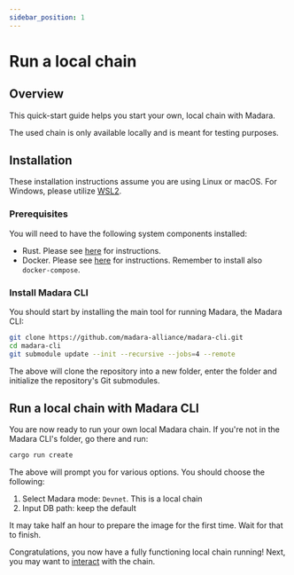 ```yaml
---
sidebar_position: 1
---
```


# Run a local chain

## Overview

This quick-start guide helps you start your own, local chain with Madara.

The used chain is only available locally and is meant for testing purposes.

## Installation

These installation instructions assume you are using Linux or macOS. For Windows, please utilize [WSL2](https://learn.microsoft.com/en-us/windows/wsl/).

### Prerequisites

You will need to have the following system components installed:
- Rust. Please see [here](https://www.rust-lang.org/tools/install) for instructions.
- Docker. Please see [here](https://docs.docker.com/engine/install/) for instructions. Remember to install also `docker-compose`.

### Install Madara CLI

You should start by installing the main tool for running Madara, the Madara CLI:
```bash
git clone https://github.com/madara-alliance/madara-cli.git
cd madara-cli
git submodule update --init --recursive --jobs=4 --remote
```
The above will clone the repository into a new folder, enter the folder and initialize the repository's Git submodules.

## Run a local chain with Madara CLI

You are now ready to run your own local Madara chain. If you're not in the Madara CLI's folder, go there and run:

```bash
cargo run create
```
The above will prompt you for various options. You should choose the following:
1. Select Madara mode: `Devnet`. This is a local chain
1. Input DB path: keep the default

It may take half an hour to prepare the image for the first time. Wait for that to finish.

Congratulations, you now have a fully functioning local chain running! Next, you may want to [interact](use_localchain) with the chain.